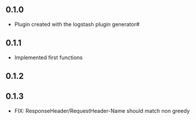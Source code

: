## 0.1.0
  - Plugin created with the logstash plugin generator#
## 0.1.1
  - Implemented first functions
## 0.1.2
## 0.1.3
  - FIX: ResponseHeader/RequestHeader-Name should match non greedy
